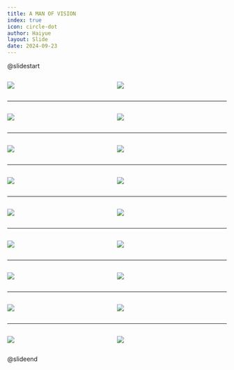 ```yaml
---
title: A MAN OF VISION
index: true
icon: circle-dot
author: Haiyue
layout: Slide
date: 2024-09-23
---
```

 
@slidestart

<div style="display:flex">
<div style="flex:1">

![](/reading/english/Level-M/A%20MAN%20OF%20VISION/001.webp)
</div>
<div style="flex:1">

![](/reading/english/Level-M/A%20MAN%20OF%20VISION/002.webp)
</div>
</div>

---

<div style="display:flex">
<div style="flex:1">

![](/reading/english/Level-M/A%20MAN%20OF%20VISION/003.webp)
</div>
<div style="flex:1">

![](/reading/english/Level-M/A%20MAN%20OF%20VISION/004.webp)
</div>
</div>

---

<div style="display:flex">
<div style="flex:1">

![](/reading/english/Level-M/A%20MAN%20OF%20VISION/005.webp)
</div>
<div style="flex:1">

![](/reading/english/Level-M/A%20MAN%20OF%20VISION/006.webp)
</div>
</div>

---

<div style="display:flex">
<div style="flex:1">

![](/reading/english/Level-M/A%20MAN%20OF%20VISION/007.webp)
</div>
<div style="flex:1">

![](/reading/english/Level-M/A%20MAN%20OF%20VISION/008.webp)
</div>
</div>

---

<div style="display:flex">
<div style="flex:1">

![](/reading/english/Level-M/A%20MAN%20OF%20VISION/009.webp)
</div>
<div style="flex:1">

![](/reading/english/Level-M/A%20MAN%20OF%20VISION/010.webp)
</div>
</div>

---

<div style="display:flex">
<div style="flex:1">

![](/reading/english/Level-M/A%20MAN%20OF%20VISION/011.webp)
</div>
<div style="flex:1">

![](/reading/english/Level-M/A%20MAN%20OF%20VISION/012.webp)
</div>
</div>

---

<div style="display:flex">
<div style="flex:1">

![](/reading/english/Level-M/A%20MAN%20OF%20VISION/013.webp)
</div>
<div style="flex:1">

![](/reading/english/Level-M/A%20MAN%20OF%20VISION/014.webp)
</div>
</div>

---

<div style="display:flex">
<div style="flex:1">

![](/reading/english/Level-M/A%20MAN%20OF%20VISION/015.webp)
</div>
<div style="flex:1">

![](/reading/english/Level-M/A%20MAN%20OF%20VISION/016.webp)
</div>
</div>

---

<div style="display:flex">
<div style="flex:1">

![](/reading/english/Level-M/A%20MAN%20OF%20VISION/017.webp)
</div>
<div style="flex:1">

![](/reading/english/Level-M/A%20MAN%20OF%20VISION/018.webp)
</div>
</div>

@slideend